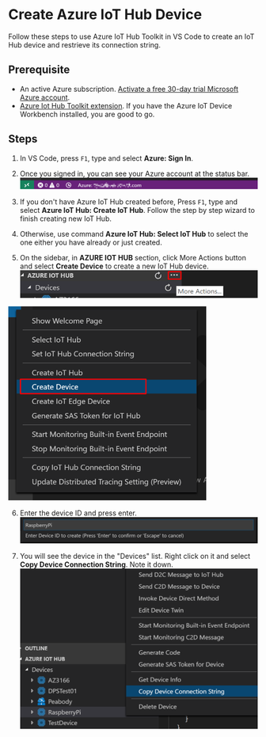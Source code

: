 # Create Azure IoT Hub Device

Follow these steps to use Azure IoT Hub Toolkit in VS Code to create an IoT Hub
device and restrieve its connection string.

## Prerequisite

-   An active Azure subscription.
    [Activate a free 30-day trial Microsoft Azure account](https://azureinfo.microsoft.com/us-freetrial.html).
-   [Azure Iot Hub Toolkit extension](https://marketplace.visualstudio.com/items?itemName=vsciot-vscode.azure-iot-toolkit).
    If you have the Azure IoT Device Workbench installed, you are good to go.

## Steps

1. In VS Code, press `F1`, type and select **Azure: Sign In**.

2. Once you signed in, you can see your Azure account at the status bar.
   <img src="./images/azure-account.png" width=560 />

3. If you don't have Azure IoT Hub created before, Press `F1`, type and select
   **Azure IoT Hub: Create IoT Hub**. Follow the step by step wizard to finish
   creating new IoT Hub.

4. Otherwise, use command **Azure IoT Hub: Select IoT Hub** to select the one
   either you have already or just created.

5. On the sidebar, in **AZURE IOT HUB** section, click More Actions button and
   select **Create Device** to create a new IoT Hub device.
   <img src="./images/more-actions.png" width=500 />

 <img src="./images/create-device.png" width=400 />

6. Enter the device ID and press enter. ![Device name](./images/device-name.png)

7. You will see the device in the "Devices" list. Right click on it and select
   **Copy Device Connection String**. Note it down.
   <img src="./images/conn-string.png" width=560 />
